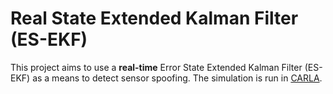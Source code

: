 # Real State Extended Kalman Filter (ES-EKF)

This project aims to use a **real-time** Error State Extended Kalman Filter (ES-EKF) as a means to detect sensor spoofing. The simulation is run in [CARLA](https://github.com/carla-simulator/carla).



